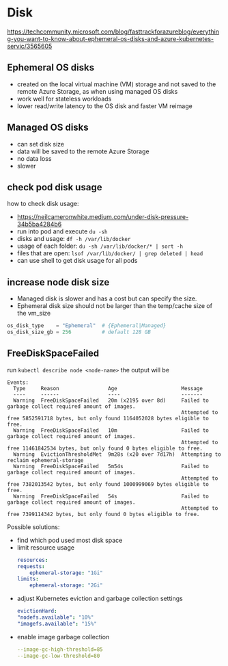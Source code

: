 # Disk

https://techcommunity.microsoft.com/blog/fasttrackforazureblog/everything-you-want-to-know-about-ephemeral-os-disks-and-azure-kubernetes-servic/3565605

## Ephemeral OS disks 
- created on the local virtual machine (VM) storage and not saved to the remote Azure Storage, as when using managed OS disks
- work well for stateless workloads
- lower read/write latency to the OS disk and faster VM reimage

## Managed OS disks
- can set disk size
- data will be saved to the remote Azure Storage
- no data loss
- slower

## check pod disk usage
how to check disk usage:
- https://neilcameronwhite.medium.com/under-disk-pressure-34b5ba4284b6
- run into pod and execute `du -sh`
- disks and usage: `df -h /var/lib/docker`
- usage of each folder: `du -sh /var/lib/docker/* | sort -h`
- files that are open: `lsof /var/lib/docker/ | grep deleted | head`
- can use shell to get disk usage for all pods
  
## increase node disk size
- Managed disk is slower and has a cost but can specify the size.
- Ephemeral disk size should not be larger than the temp/cache size of the vm_size
```tf
os_disk_type    = "Ephemeral"  # {Ephemeral|Managed}
os_disk_size_gb = 256          # default 128 GB
```

## FreeDiskSpaceFailed
run `kubectl describe node <node-name>` the output will be
```
Events:
  Type     Reason                Age                     Message
  ----     ------                ----                    -------
  Warning  FreeDiskSpaceFailed   20m (x2195 over 8d)     Failed to garbage collect required amount of images.
                                                         Attempted to free 5852591718 bytes, but only found 1164052028 bytes eligible to free.
  Warning  FreeDiskSpaceFailed   10m                     Failed to garbage collect required amount of images.
                                                         Attempted to free 11461842534 bytes, but only found 0 bytes eligible to free.
  Warning  EvictionThresholdMet  9m28s (x20 over 7d17h)  Attempting to reclaim ephemeral-storage
  Warning  FreeDiskSpaceFailed   5m54s                   Failed to garbage collect required amount of images.
                                                         Attempted to free 7382013542 bytes, but only found 1000999069 bytes eligible to free.
  Warning  FreeDiskSpaceFailed   54s                     Failed to garbage collect required amount of images.
                                                         Attempted to free 7399114342 bytes, but only found 0 bytes eligible to free.
```

Possible solutions:
- find which pod used most disk space
- limit resource usage
  ```yaml
  resources:
  requests:
      ephemeral-storage: "1Gi"
  limits:
      ephemeral-storage: "2Gi"
  ```
- adjust Kubernetes eviction and garbage collection settings
  ```yaml
  evictionHard:
  "nodefs.available": "10%"
  "imagefs.available": "15%"
  ```
- enable image garbage collection
  ```yaml
  --image-gc-high-threshold=85
  --image-gc-low-threshold=80
  ```
